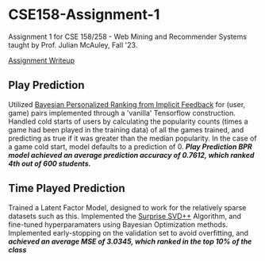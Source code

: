 # CSE158-Assignment-1
Assignment 1 for CSE 158/258 - Web Mining and Recommender Systems taught by Prof. Julian McAuley, Fall '23.

[Assignment Writeup](https://cseweb.ucsd.edu/classes/fa23/cse258-a/files/assignment1.pdf)

## Play Prediction
Utilized [Bayesian Personalized Ranking from Implicit Feedback](https://arxiv.org/pdf/1205.2618.pdf) for (user, game) pairs implemented through a 'vanilla' Tensorflow construction. Handled cold starts of users by calculating the popularity counts (times a game had been played in the training data) of all the games trained, and predicting as true if it was greater than the median popularity. In the case of a game cold start, model defaults to a prediction of 0. ***Play Prediction BPR model achieved an average prediction accuracy of 0.7612, which ranked 4th out of 600 students.***

## Time Played Prediction
Trained a Latent Factor Model, designed to work for the relatively sparse datasets such as this. Implemented the [Surprise SVD++](https://surprise.readthedocs.io/en/stable/matrix_factorization.html) Algorithm, and fine-tuned hyperparamaters using Bayesian Optimization methods. Implemented early-stopping on the validation set to avoid overfitting, and ***achieved an average MSE of 3.0345, which ranked in the top 10% of the class***

